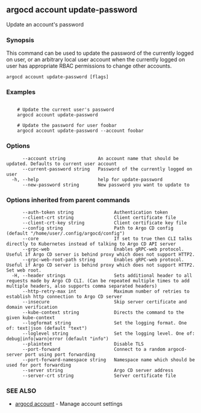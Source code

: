 ## argocd account update-password

Update an account's password

### Synopsis


This command can be used to update the password of the currently logged on
user, or an arbitrary local user account when the currently logged on user
has appropriate RBAC permissions to change other accounts.


```
argocd account update-password [flags]
```

### Examples

```

	# Update the current user's password
	argocd account update-password

	# Update the password for user foobar
	argocd account update-password --account foobar

```

### Options

```
      --account string            An account name that should be updated. Defaults to current user account
      --current-password string   Password of the currently logged on user
  -h, --help                      help for update-password
      --new-password string       New password you want to update to
```

### Options inherited from parent commands

```
      --auth-token string               Authentication token
      --client-crt string               Client certificate file
      --client-crt-key string           Client certificate key file
      --config string                   Path to Argo CD config (default "/home/user/.config/argocd/config")
      --core                            If set to true then CLI talks directly to Kubernetes instead of talking to Argo CD API server
      --grpc-web                        Enables gRPC-web protocol. Useful if Argo CD server is behind proxy which does not support HTTP2.
      --grpc-web-root-path string       Enables gRPC-web protocol. Useful if Argo CD server is behind proxy which does not support HTTP2. Set web root.
  -H, --header strings                  Sets additional header to all requests made by Argo CD CLI. (Can be repeated multiple times to add multiple headers, also supports comma separated headers)
      --http-retry-max int              Maximum number of retries to establish http connection to Argo CD server
      --insecure                        Skip server certificate and domain verification
      --kube-context string             Directs the command to the given kube-context
      --logformat string                Set the logging format. One of: text|json (default "text")
      --loglevel string                 Set the logging level. One of: debug|info|warn|error (default "info")
      --plaintext                       Disable TLS
      --port-forward                    Connect to a random argocd-server port using port forwarding
      --port-forward-namespace string   Namespace name which should be used for port forwarding
      --server string                   Argo CD server address
      --server-crt string               Server certificate file
```

### SEE ALSO

* [argocd account](argocd_account.md)	 - Manage account settings

